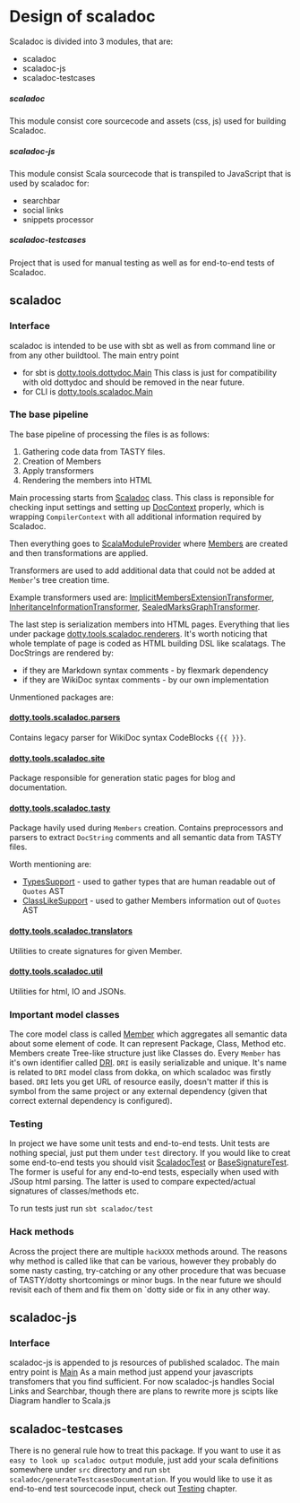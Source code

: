 # Design of scaladoc

Scaladoc is divided into 3 modules, that are:
- scaladoc
- scaladoc-js
- scaladoc-testcases

##### scaladoc

This module consist core sourcecode and assets (css, js) used for building Scaladoc.

##### scaladoc-js

This module consist Scala sourcecode that is transpiled to JavaScript that is used by scaladoc for:
- searchbar
- social links
- snippets processor

##### scaladoc-testcases

Project that is used for manual testing as well as for end-to-end tests of Scaladoc.

## scaladoc

### Interface

scaladoc is intended to be use with sbt as well as from command line or from any other buildtool. The main entry point
- for sbt is [dotty.tools.dottydoc.Main](../../src/dotty/tools/dottydoc/Main.scala)
  This class is just for compatibility with old dottydoc and should be removed in the near future.
- for CLI is [dotty.tools.scaladoc.Main](../../src/dotty/tools/scaladoc/Main.scala)

### The base pipeline

The base pipeline of processing the files is as follows:

1. Gathering code data from TASTY files.
2. Creation of Members
3. Apply transformers
4. Rendering the members into HTML

Main processing starts from [Scaladoc](../../src/dotty/tools/scaladoc/Scaladoc.scala) class. This class is reponsible for checking
input settings and setting up [DocContext](../../src/dotty/tools/scaladoc/DocContext.scala) properly, which is wrapping `CompilerContext` with
all additional information required by Scaladoc.

Then everything goes to [ScalaModuleProvider](../../src/dotty/tools/scaladoc/ScalaModuleProvider.scala) where [Members](../../src/dotty/tools/scaladoc/api.scala) are created and then
transformations are applied.

Transformers are used to add additional data that could not be added at `Member`'s tree creation time.

Example transformers used are: [ImplicitMembersExtensionTransformer](../../src/dotty/tools/scaladoc/transformers/ImplicitMembersExtensionTransformer.scala),
[InheritanceInformationTransformer](../../src/dotty/tools/scaladoc/transformers/InheritanceInformationTransformer.scala),
[SealedMarksGraphTransformer](../../src/dotty/tools/scaladoc/transformers/SealedMarksGraphTransformer.scala).

The last step is serialization members into HTML pages. Everything that lies under package [dotty.tools.scaladoc.renderers](../../src/dotty/tools/scaladoc/renderers). It's worth noticing that whole template of page is coded as HTML building DSL like scalatags. The DocStrings are rendered by:
- if they are Markdown syntax comments - by flexmark dependency
- if they are WikiDoc syntax comments - by our own implementation

Unmentioned packages are:
#### [dotty.tools.scaladoc.parsers](../../src/dotty/tools/scaladoc/parsers)

Contains legacy parser for WikiDoc syntax CodeBlocks `{{{ }}}`.

#### [dotty.tools.scaladoc.site](../../src/dotty/tools/scaladoc/site)

Package responsible for generation static pages for blog and documentation.

#### [dotty.tools.scaladoc.tasty](../../src/dotty/tools/scaladoc/tasty)

Package havily used during `Members` creation. Contains preprocessors and parsers to extract `DocString` comments and
all semantic data from TASTY files.

Worth mentioning are:
- [TypesSupport](../../src/dotty/tools/scaladoc/tasty/TypesSupport.scala) - used to gather types that are human readable out of `Quotes` AST
- [ClassLikeSupport](../../src/dotty/tools/scaladoc/tasty/ClassLikeSupport.scala) - used to gather Members information out of `Quotes` AST

#### [dotty.tools.scaladoc.translators](../../src/dotty/tools/scaladoc/translators)

Utilities to create signatures for given Member.

#### [dotty.tools.scaladoc.util](../../src/dotty/tools/scaladoc/util)

Utilities for html, IO and JSONs.

### Important model classes

The core model class is called [Member](../../src/dotty/tools/scaladoc/api.scala) which aggregates all semantic data about some element of code.
It can represent Package, Class, Method etc. Members create Tree-like structure just like Classes do. Every `Member` has it's own identifier called
[DRI](../../src/dotty/tools/scaladoc/DRI.scala). `DRI` is easily serializable and unique. It's name is related to `DRI` model class from dokka,
on which scaladoc was firstly based. `DRI` lets you get URL of resource easily, doesn't matter if this is symbol from the same project or any external
dependency (given that correct external dependency is configured).

### Testing

In project we have some unit tests and end-to-end tests.
Unit tests are nothing special, just put them under `test` directory.
If you would like to creat some end-to-end tests you should visit [ScaladocTest](../../test/dotty/tools/scaladoc/ScaladocTest.scala) or
[BaseSignatureTest](../../test/dotty/tools/scaladoc/signatures/SignatureTest.scala).
The former is useful for any end-to-end tests, especially when used with JSoup html parsing.
The latter is used to compare expected/actual signatures of classes/methods etc.

To run tests just run `sbt scaladoc/test`

### Hack methods

Across the project there are multiple `hackXXX` methods around. The reasons why method is called like that can be various, however they probably do
some nasty casting, try-catching or any other procedure that was becuase of TASTY/dotty shortcomings or minor bugs. In the near future we should
revisit each of them and fix them on `dotty side or fix in any other way.

## scaladoc-js

### Interface

scaladoc-js is appended to js resources of published scaladoc. The main entry point is [Main](../../../scaladoc-js/src/Main.scala)
As a main method just append your javascripts transfomers that you find sufficient.
For now scaladoc-js handles Social Links and Searchbar, though there are plans to rewrite more js scipts like Diagram handler to Scala.js

## scaladoc-testcases

There is no general rule how to treat this package. If you want to use it as `easy to look up scaladoc output` module, just add your scala definitions
somewhere under `src` directory and run `sbt scaladoc/generateTestcasesDocumentation`. If you would like to use it as end-to-end test sourcecode input, check out [Testing](#testing) chapter.
